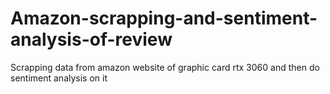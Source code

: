 # Amazon-scrapping-and-sentiment-analysis-of-review
Scrapping data from amazon website of graphic card rtx 3060 and then do sentiment analysis on it 
